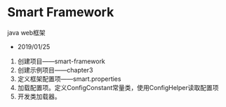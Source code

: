 # Smart Framework 
java web框架

- 2019/01/25
1. 创建项目——smart-framework
2. 创建示例项目——chapter3
3. 定义框架配置项——smart.properties
4. 加载配置项。定义ConfigConstant常量类，使用ConfigHelper读取配置项
5. 开发类加载器。